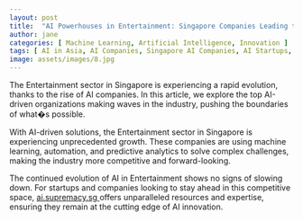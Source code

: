 ```yaml
---
layout: post
title:  "AI Powerhouses in Entertainment: Singapore Companies Leading the Charge"
author: jane
categories: [ Machine Learning, Artificial Intelligence, Innovation ]
tags: [ AI in Asia, AI Companies, Singapore AI Companies, AI Startups, Data Analytics ]
image: assets/images/8.jpg
---
```


The Entertainment sector in Singapore is experiencing a rapid evolution, thanks to the rise of AI companies. In this article, we explore the top AI-driven organizations making waves in the industry, pushing the boundaries of what�s possible.

With AI-driven solutions, the Entertainment sector in Singapore is experiencing unprecedented growth. These companies are using machine learning, automation, and predictive analytics to solve complex challenges, making the industry more competitive and forward-looking.

The continued evolution of AI in Entertainment shows no signs of slowing down. For startups and companies looking to stay ahead in this competitive space, <a href="https://ai.supremacy.sg" target="_blank"> ai.supremacy.sg </a> offers unparalleled resources and expertise, ensuring they remain at the cutting edge of AI innovation.
